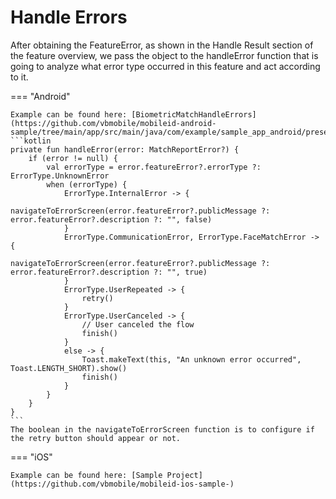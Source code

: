 # Handle Errors

After obtaining the FeatureError, as shown in the Handle Result section of the feature overview, we pass the object to the handleError function that is going to analyze what error type occurred in this feature and act according to it.

=== "Android"

    Example can be found here: [BiometricMatchHandleErrors](https://github.com/vbmobile/mobileid-android-sample/tree/main/app/src/main/java/com/example/sample_app_android/presentation/biometricMatch/BiometricMatchActivity.kt)
    ```kotlin
    private fun handleError(error: MatchReportError?) {
        if (error != null) {
            val errorType = error.featureError?.errorType ?: ErrorType.UnknownError
            when (errorType) {
                ErrorType.InternalError -> {
                    navigateToErrorScreen(error.featureError?.publicMessage ?: error.featureError?.description ?: "", false)
                }
                ErrorType.CommunicationError, ErrorType.FaceMatchError -> {
                    navigateToErrorScreen(error.featureError?.publicMessage ?: error.featureError?.description ?: "", true)
                }
                ErrorType.UserRepeated -> {
                    retry()
                }
                ErrorType.UserCanceled -> {
                    // User canceled the flow
                    finish()
                }
                else -> {
                    Toast.makeText(this, "An unknown error occurred", Toast.LENGTH_SHORT).show()
                    finish()
                }
            }
        }
    }
    ```    
    The boolean in the navigateToErrorScreen function is to configure if the retry button should appear or not.

=== "iOS"

    Example can be found here: [Sample Project](https://github.com/vbmobile/mobileid-ios-sample-)

